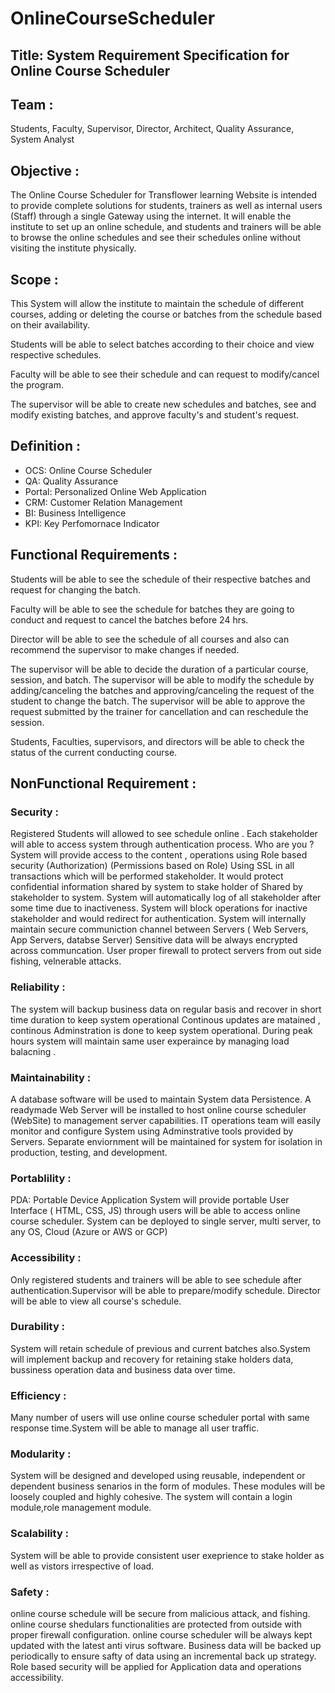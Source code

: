 # OnlineCourseScheduler
## Title: System Requirement Specification for Online Course Scheduler
 
## Team :
   Students,
   Faculty,
   Supervisor,
   Director,
   Architect,
   Quality Assurance,
   System Analyst
   

## Objective :

The Online Course Scheduler for Transflower learning Website is intended to provide complete solutions for students, trainers as well as internal users (Staff) through a single Gateway using the internet. It will enable the institute to set up an online schedule, and students and trainers will be able to browse the online schedules and see their schedules online without visiting the institute physically.

## Scope :

This System will allow the institute to maintain the schedule of different courses, adding or deleting the course or batches from the schedule based on their availability.

Students will be able to select batches according to their choice and view respective schedules.

Faculty will be able to see their schedule and can request to modify/cancel the program.

The supervisor will be able to create new schedules and batches, see and modify existing batches, and approve faculty's and student's request.
		

## Definition :
- OCS: Online Course Scheduler
- QA:  Quality Assurance
- Portal: Personalized Online Web Application
- CRM: Customer Relation Management
- BI:  Business Intelligence
- KPI: Key Perfomornace Indicator
 

## Functional Requirements :

Students will be able to see the schedule of their respective batches and request for changing the batch. 

Faculty will be able to see the schedule for batches they are going to conduct and request to cancel the batches before 24 hrs.

Director will be able to see the schedule of all courses and also can recommend the supervisor to make changes if needed.

The supervisor will be able to decide the duration of a particular course, session, and batch.
The supervisor will be able to modify the schedule by adding/canceling the batches and approving/canceling the request of the student to change the batch.
The supervisor will be able to approve the request submitted by the trainer for cancellation and can reschedule the session.

Students, Faculties, supervisors, and directors will be able to check the status of the current conducting course.



## NonFunctional Requirement :

### Security :

Registered Students will allowed to see schedule online . Each stakeholder will able  to access system through authentication process. Who are you ? System will provide access to the content , operations using Role based security (Authorization) (Permissions based on Role) Using SSL in all transactions which will be performed stakeholder. It would protect confidential information shared by system to stake holder of Shared by stakeholder to system. System will automatically log of all stakeholder after some time due to inactiveness. System will block operations for inactive stakeholder and would redirect for authentication. System will internally maintain secure communiction channel between Servers ( Web Servers, App Servers, databse Server) Sensitive data will be always encrypted across communcation. User proper firewall to protect servers from out side fishing, velnerable attacks.

	
   
### Reliability :

The system will backup business data on regular basis and recover in short time duration to keep system operational Continous updates are matained , continous Adminstration is done to keep system operational. During peak hours system will maintain same user experaince by managing load balacning .

### Maintainability :

A  database software will be used to maintain System data Persistence. A readymade Web Server will be installed to host online course scheduler (WebSite) to management server capabilities. IT operations team will easily monitor and configure System using Adminstrative tools provided by Servers. Separate enviornment will be maintained for system for isolation in production, testing, and development.

### Portablility :

PDA: Portable Device Application System will provide portable User Interface ( HTML, CSS, JS) through users will be able to access online course scheduler. System can be deployed to single server, multi server, to any OS, Cloud (Azure or AWS or GCP)

### Accessibility :

Only registered students and trainers will be able to see schedule after authentication.Supervisor will be able to prepare/modify schedule. Director will be able to view all course's schedule. 

### Durability :

System will retain schedule of previous and current batches also.System will implement backup and recovery for retaining stake holders data, bussiness operation data and business data over time.


### Efficiency :
Many number of users will use online course scheduler portal with same response time.System will be able to manage all user traffic.

### Modularity :
System will be designed and developed using reusable, independent or dependent business senarios in the form of modules. These modules will be loosely coupled and highly cohesive. The system will contain a login module,role management module.

### Scalability :
System will be able to provide consistent user exeprience to stake holder as well as vistors irrespective of load.

### Safety :
online course schedule will be secure from malicious attack, and fishing. online course shedulars functionalities are protected from outside with proper firewall configuration. online course scheduler will be always kept updated with the latest anti virus software. Business data will be backed up periodically to ensure safty of data using an incremental back up strategy. Role based security will be applied for Application data and operations accessibility.


		

